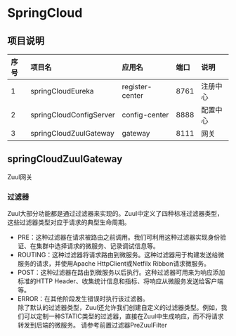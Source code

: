 # SpringCloud

## 项目说明</br>

|序号		| 项目名					|应用名				|端口		|说明	|
|:---	|:---					|:---				|:---	|:---|
|1		|springCloudEureka		|register-center	|8761	|注册中心|	
|2		|springCloudConfigServer|config-center		|8888	|配置中心|
|3		|springCloudZuulGateway	|gateway			|8111	|网关|


## springCloudZuulGateway
Zuul网关

### 过滤器
Zuul大部分功能都是通过过滤器来实现的。Zuul中定义了四种标准过滤器类型，这些过滤器类型对应于请求的典型生命周期。
* PRE：这种过滤器在请求被路由之前调用。我们可利用这种过滤器实现身份验证、在集群中选择请求的微服务、记录调试信息等。
* ROUTING：这种过滤器将请求路由到微服务。这种过滤器用于构建发送给微服务的请求，并使用Apache HttpClient或Netfilx Ribbon请求微服务。
* POST：这种过滤器在路由到微服务以后执行。这种过滤器可用来为响应添加标准的HTTP Header、收集统计信息和指标、将响应从微服务发送给客户端等。
* ERROR：在其他阶段发生错误时执行该过滤器。</br>
 	除了默认的过滤器类型，Zuul还允许我们创建自定义的过滤器类型。例如，我们可以定制一种STATIC类型的过滤器，直接在Zuul中生成响应，而不将请求转发到后端的微服务。
请参考前置过滤器PreZuulFilter